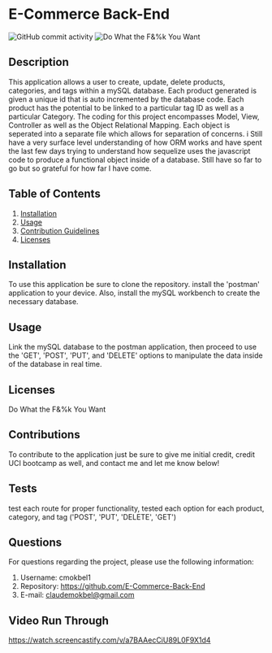 
  # E-Commerce Back-End
  ![GitHub commit activity](https://img.shields.io/github/commit-activity/m/cmokbel1/E-Commerce-Back-End)
  ![Do What the F&%k You Want](https://img.shields.io/badge/Licence-Do%20What%20The%20F%26%25k%20You%20Want-green
)


  ## Description 
  This application allows a user to create, update, delete products, categories, and tags within a mySQL database. Each product generated is given a unique id that is auto incremented by the database code. Each product has the potential to be linked to a particular tag ID as well as a particular Category. The coding for this project encompasses Model, View, Controller as well as the Object Relational Mapping. Each object is seperated into a separate file which allows for separation of concerns. i Still have a very surface level understanding of how ORM works and have spent the last few days trying to understand how sequelize uses the javascript code to produce a functional object inside of a database. Still have so far to go but so grateful for how far I have come.

  ## Table of Contents
  1. [Installation](#Installation)
  2. [Usage](#Usage)
  3. [Contribution Guidelines](#Contributions)
  4. [Licenses](#Licenses)
      
  ## Installation
  To use this application be sure to clone the repository. install the 'postman' application to your device. Also, install the mySQL workbench to create the necessary database.

  ## Usage
  Link the mySQL database to the postman application, then proceed to use the 'GET', 'POST', 'PUT', and 'DELETE' options to manipulate the data inside of the database in real time.

  ## Licenses
  Do What the F&%k You Want

  ## Contributions
  To contribute to the application just be sure to give me initial credit, credit UCI bootcamp as well, and contact me and let me know below!

  ## Tests
  test each route for proper functionality, tested each option for each product, category, and tag ('POST', 'PUT', 'DELETE', 'GET')

  ## Questions
   For questions regarding the project, please use the following information:
  1. Username: cmokbel1
  2. Repository: https://github.com/E-Commerce-Back-End
  3. E-mail: claudemokbel@gmail.com


  ## Video Run Through
  https://watch.screencastify.com/v/a7BAAecCiU89L0F9X1d4
